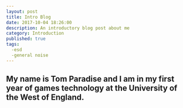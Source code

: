 ```yaml
---
layout: post
title: Intro Blog
date: 2017-10-04 18:26:00
description: An introductory blog post about me
category: Introduction
published: true
tags:
  -esd
  -general noise
---
```

My name is Tom Paradise and I am in my first year of games technology at the University of the West of England.
---
